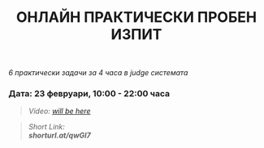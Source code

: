 <h1 align="center">ОНЛАЙН ПРАКТИЧЕСКИ ПРОБЕН ИЗПИТ</h1>
    <br>

<p><i>6 практически задачи за 4 часа в judge системата</i></p>

<h3>Дата: 23 февруари, 10:00 - 22:00 часа</h3>

<blockquote>
    <i>
        Video: 
        <a href="#">will be here</a>
    </i>
</blockquote>

<blockquote>
    <i>
        Short Link: <br> 
        <b>
            shorturl.at/qwGI7
        </b> 
    </i>
</blockquote>
